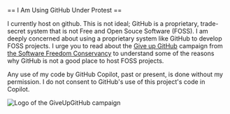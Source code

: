 
== I Am Using GitHub Under Protest ==

I currently host on github.  This is not ideal; GitHub is a
proprietary, trade-secret system that is not Free and Open Souce Software
(FOSS).  I am deeply concerned about using a proprietary system like GitHub
to develop FOSS projects. I urge you to read about the
[Give up GitHub](https://GiveUpGitHub.org) campaign from
[the Software Freedom Conservancy](https://sfconservancy.org) to understand
some of the reasons why GitHub is not a good place to host FOSS projects.

Any use of my code by GitHub Copilot, past or present, is done
without my permission.  I do not consent to GitHub's use of this project's
code in Copilot.

![Logo of the GiveUpGitHub campaign](https://sfconservancy.org/static/img/GiveUpGitHub.png)
